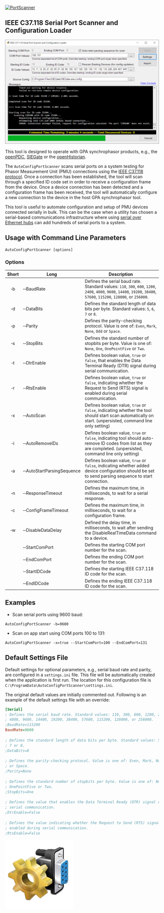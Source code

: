 [![PortScanner](https://gridprotectionalliance.org/images/products/productTitles75/ACPScanner.png)](https://gridprotectionalliance.github.io/PortScanner/)

## IEEE C37.118 Serial Port Scanner and Configuration Loader

![Screen Shot](ScreenShot.png)

This tool is designed to operate with GPA synchrophasor products, e.g., the [openPDC](https://github.com/GridProtectionAlliance/openPDC), [SIEGate](https://github.com/GridProtectionAlliance/SIEGate) or the [openHistorian](https://github.com/GridProtectionAlliance/openHistorian).

The `AutoConfigPortScanner` scans serial ports on a system testing for Phasor Measurement Unit (PMU) connections using the [IEEE C37.118 protocol](https://standards.ieee.org/standard/C37_118_1-2011.html). Once a connection has been established, the tool will scan through a specified ID code set in order to receive a configuration frame from the device. Once a device connection has been detected and a configuration frame has been received, the tool will automatically configure a new connection to the device in the host GPA synchrophasor tool.

This tool is useful to automate configuration and setup of PMU devices connected serially in bulk. This can be the case when a utility has chosen a serial-based communications infrastructure where using [serial over Ethernet hubs](https://www.digi.com/products/networking/infrastructure-management/serial-connectivity/terminal-servers/connectportlts) can add hundreds of serial ports to a system.

## Usage with Command Line Parameters
```shell
AutoConfigPortScanner [options]
```

### Options

| Short | Long | Description |
|:-----:| ---- | ----------- |
| &#x2011;b | &#x2011;&#x2011;BaudRate | Defines the serial baud rate. Standard values: `110`, `300`, `600`, `1200`, `2400`, `4800`, `9600`, `14400`, `19200`, `38400`, `57600`, `115200`, `128000`, or `256000`. |
| &#x2011;d | &#x2011;&#x2011;DataBits | Defines the standard length of data bits per byte. Standard values: `5`, `6`, `7` or `8`. |
| &#x2011;p | &#x2011;&#x2011;Parity | Defines the parity-checking protocol. Value is one of: `Even`, `Mark`, `None`, `Odd` or `Space`. |
| &#x2011;s | &#x2011;&#x2011;StopBits | Defines the standard number of stopbits per byte. Value is one of: `None`, `One`, `OnePointFive` or `Two`. |
| &#x2011;t | &#x2011;&#x2011;DtrEnable | Defines boolean value, `true` or `false`, that enables the Data Terminal Ready (DTR) signal during serial communication. |
| &#x2011;r | &#x2011;&#x2011;RtsEnable | Defines boolean value, `true` or `false`, indicating whether the Request to Send (RTS) signal is enabled during serial communication. |
| &#x2011;x | &#x2011;&#x2011;AutoScan | Defines boolean value, `true` or `false`, indicating whether the tool should start scan automatically on start. (unpersisted, command line only setting) |
| &#x2011;i | &#x2011;&#x2011;AutoRemoveIDs | Defines boolean value, `true` or `false`, indicating tool should auto-remove ID codes from list as they are completed. (unpersisted, command line only setting) |
| &#x2011;a | &#x2011;&#x2011;AutoStartParsingSequence | Defines boolean value, `true` or `false`, indicating whether added device configuration should be set to send parsing sequence to start connection. |
| &#x2011;n | &#x2011;&#x2011;ResponseTimeout | Defines the maximum time, in milliseconds, to wait for a serial response. |
| &#x2011;c | &#x2011;&#x2011;ConfigFrameTimeout | Defines the maximum time, in milliseconds, to wait for a configuration frame. |
| &#x2011;w | &#x2011;&#x2011;DisableDataDelay | Defined the delay time, in milliseconds, to wait after sending the DisableRealTimeData command to a device. |
| | &#x2011;&#x2011;StartComPort | Defines the starting COM port number for the scan. |
| | &#x2011;&#x2011;EndComPort | Defines the ending COM port number for the scan. |
| | &#x2011;&#x2011;StartIDCode | Defines the starting IEEE C37.118 ID code for the scan. |
| | &#x2011;&#x2011;EndIDCode | Defines the ending IEEE C37.118 ID code for the scan. |

## Examples
* Scan serial ports using 9600 baud:
```shell
AutoConfigPortScanner -b=9600
```

* Scan on app start using COM ports 100 to 131:
```shell
AutoConfigPortScanner -x=true --StartComPort=100 --EndComPort=131
```

## Default Settings File
Default settings for optional parameters, e.g., serial baud rate and parity, are configured in a `settings.ini` file. This file will be automatically created when the application is first run. The location for this configuration file is `C:\ProgramData\AutoConfigPortScanner\settings.ini`.

The original default values are initially commented out. Following is an example of the default settings file with an override:

```ini
[Serial]
; Defines the serial baud rate. Standard values: 110, 300, 600, 1200, 2400,
; 4800, 9600, 14400, 19200, 38400, 57600, 115200, 128000, or 256000.
;BaudRate=115200
BaudRate=9600

; Defines the standard length of data bits per byte. Standard values: 5, 6,
; 7 or 8.
;DataBits=8

; Defines the parity-checking protocol. Value is one of: Even, Mark, None, Odd
; or Space.
;Parity=None

; Defines the standard number of stopbits per byte. Value is one of: None, One,
; OnePointFive or Two.
;StopBits=One

; Defines the value that enables the Data Terminal Ready (DTR) signal during
; serial communication.
;DtrEnable=False

; Defines the value indicating whether the Request to Send (RTS) signal is
; enabled during serial communication.
;RtsEnable=False
```
![PortScanner](PortScanner.png)
